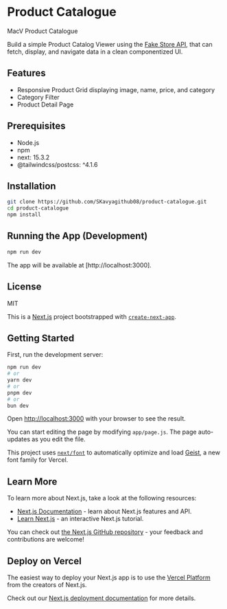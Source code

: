 # Product Catalogue

MacV Product Catalogue

Build a simple Product Catalog Viewer using the [Fake Store API](https://fakestoreapi.com/), that can fetch, display, and navigate data in a clean componentized UI.

## Features
- Responsive Product Grid displaying image, name, price, and category
- Category Filter
- Product Detail Page

## Prerequisites
- Node.js
- npm
- next: 15.3.2
- @tailwindcss/postcss: ^4.1.6

## Installation

```bash
git clone https://github.com/SKavyagithub08/product-catalogue.git
cd product-catalogue
npm install
```

## Running the App (Development)

```bash
npm run dev
```

The app will be available at [http://localhost:3000].

## License
MIT

This is a [Next.js](https://nextjs.org) project bootstrapped with [`create-next-app`](https://nextjs.org/docs/app/api-reference/cli/create-next-app).

## Getting Started

First, run the development server:

```bash
npm run dev
# or
yarn dev
# or
pnpm dev
# or
bun dev
```

Open [http://localhost:3000](http://localhost:3000) with your browser to see the result.

You can start editing the page by modifying `app/page.js`. The page auto-updates as you edit the file.

This project uses [`next/font`](https://nextjs.org/docs/app/building-your-application/optimizing/fonts) to automatically optimize and load [Geist](https://vercel.com/font), a new font family for Vercel.

## Learn More

To learn more about Next.js, take a look at the following resources:

- [Next.js Documentation](https://nextjs.org/docs) - learn about Next.js features and API.
- [Learn Next.js](https://nextjs.org/learn) - an interactive Next.js tutorial.

You can check out [the Next.js GitHub repository](https://github.com/vercel/next.js) - your feedback and contributions are welcome!

## Deploy on Vercel

The easiest way to deploy your Next.js app is to use the [Vercel Platform](https://vercel.com/new?utm_medium=default-template&filter=next.js&utm_source=create-next-app&utm_campaign=create-next-app-readme) from the creators of Next.js.

Check out our [Next.js deployment documentation](https://nextjs.org/docs/app/building-your-application/deploying) for more details.
